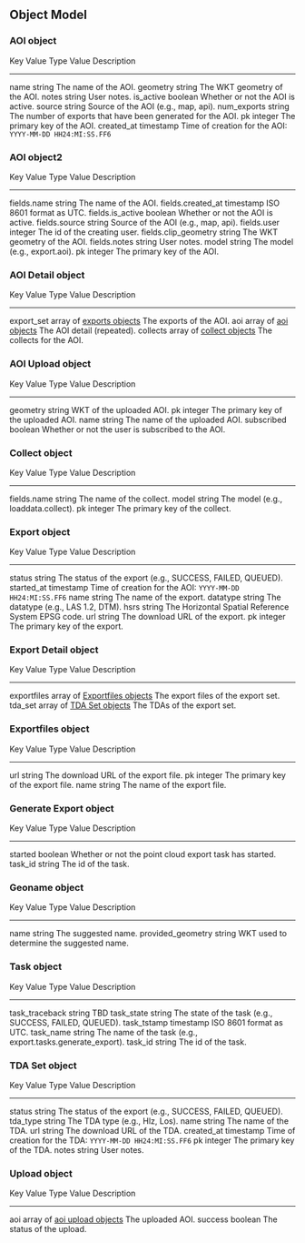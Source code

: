 Object Model
------------

### AOI object

  Key            Value Type   Value Description
  -------------- ------------ -------------------------------------------------------------
  name           string       The name of the AOI.
  geometry       string       The WKT geometry of the AOI.
  notes          string       User notes.
  is\_active     boolean      Whether or not the AOI is active.
  source         string       Source of the AOI (e.g., map, api).
  num\_exports   string       The number of exports that have been generated for the AOI.
  pk             integer      The primary key of the AOI.
  created\_at    timestamp    Time of creation for the AOI: `YYYY-MM-DD HH24:MI:SS.FF6`

### AOI object2

  Key                     Value Type   Value Description
  ----------------------- ------------ -------------------------------------
  fields.name             string       The name of the AOI.
  fields.created\_at      timestamp    ISO 8601 format as UTC.
  fields.is\_active       boolean      Whether or not the AOI is active.
  fields.source           string       Source of the AOI (e.g., map, api).
  fields.user             integer      The id of the creating user.
  fields.clip\_geometry   string       The WKT geometry of the AOI.
  fields.notes            string       User notes.
  model                   string       The model (e.g., export.aoi).
  pk                      integer      The primary key of the AOI.

### AOI Detail object

  Key           Value Type                                    Value Description
  ------------- --------------------------------------------- ----------------------------
  export\_set   array of [exports objects](#export-object)    The exports of the AOI.
  aoi           array of [aoi objects](#aoi-object2)          The AOI detail (repeated).
  collects      array of [collect objects](#collect-object)   The collects for the AOI.

### AOI Upload object

  Key          Value Type   Value Description
  ------------ ------------ ---------------------------------------------------
  geometry     string       WKT of the uploaded AOI.
  pk           integer      The primary key of the uploaded AOI.
  name         string       The name of the uploaded AOI.
  subscribed   boolean      Whether or not the user is subscribed to the AOI.

### Collect object

  Key           Value Type   Value Description
  ------------- ------------ -------------------------------------
  fields.name   string       The name of the collect.
  model         string       The model (e.g., loaddata.collect).
  pk            integer      The primary key of the collect.

### Export object

  Key          Value Type   Value Description
  ------------ ------------ -----------------------------------------------------------
  status       string       The status of the export (e.g., SUCCESS, FAILED, QUEUED).
  started\_at   timestamp    Time of creation for the AOI: `YYYY-MM-DD HH24:MI:SS.FF6`
  name         string       The name of the export.
  datatype     string       The datatype (e.g., LAS 1.2, DTM).
  hsrs         string      The Horizontal Spatial Reference System EPSG code.
  url          string       The download URL of the export.
  pk           integer      The primary key of the export.

### Export Detail object

  Key           Value Type                                            Value Description
  ------------- ----------------------------------------------------- -------------------------------------
  exportfiles   array of [Exportfiles objects](#exportfiles-object)   The export files of the export set.
  tda\_set      array of [TDA Set objects](#tda-set-object)           The TDAs of the export set.

### Exportfiles object

  Key    Value Type   Value Description
  ------ ------------ --------------------------------------
  url    string       The download URL of the export file.
  pk     integer      The primary key of the export file.
  name   string       The name of the export file.

### Generate Export object

  Key        Value Type   Value Description
  ---------- ------------ ---------------------------------------------------------
  started    boolean      Whether or not the point cloud export task has started.
  task\_id   string       The id of the task.

### Geoname object

  Key                  Value Type   Value Description
  -------------------- ------------ -------------------------------------------
  name                 string       The suggested name.
  provided\_geometry   string       WKT used to determine the suggested name.

### Task object

  Key               Value Type   Value Description
  ----------------- ------------ -------------------------------------------------------------
  task\_traceback   string       TBD
  task\_state       string       The state of the task (e.g., SUCCESS, FAILED, QUEUED).
  task\_tstamp      timestamp    ISO 8601 format as UTC.
  task\_name        string       The name of the task (e.g., export.tasks.generate\_export).
  task\_id          string       The id of the task.

### TDA Set object

  Key           Value Type   Value Description
  ------------- ------------ -----------------------------------------------------------
  status        string       The status of the export (e.g., SUCCESS, FAILED, QUEUED).
  tda\_type     string       The TDA type (e.g., Hlz, Los).
  name          string       The name of the TDA.
  url           string       The download URL of the TDA.
  created\_at   timestamp    Time of creation for the TDA: `YYYY-MM-DD HH24:MI:SS.FF6`
  pk            integer      The primary key of the TDA.
  notes         string       User notes.

### Upload object

  Key       Value Type                                          Value Description
  --------- --------------------------------------------------- ---------------------------
  aoi       array of [aoi upload objects](#aoi-upload-object)   The uploaded AOI.
  success   boolean                                             The status of the upload.


